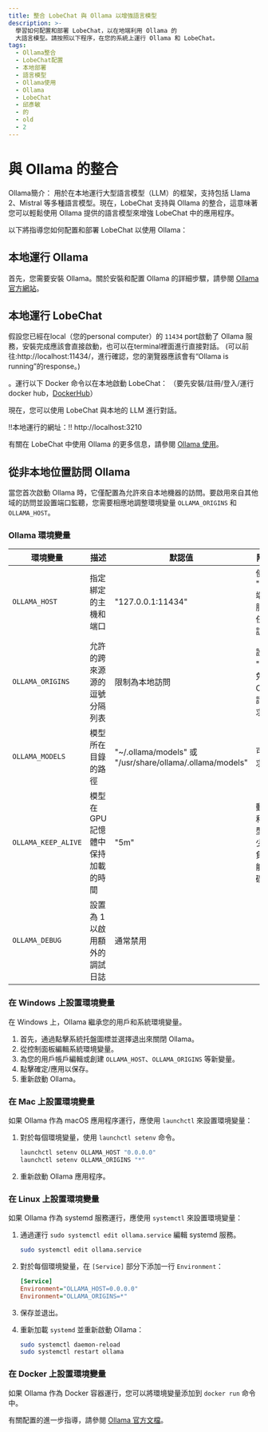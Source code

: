 ```yaml
---
title: 整合 LobeChat 與 Ollama 以增強語言模型
description: >-
  學習如何配置和部署 LobeChat，以在地端利用 Ollama 的
  大語言模型。請按照以下程序，在您的系統上運行 Ollama 和 LobeChat。
tags:
  - Ollama整合
  - LobeChat配置
  - 本地部署
  - 語言模型
  - Ollama使用
  - Ollama
  - LobeChat
  - 邱彥敏
  - 的
  - old
  - 2
---
```


# 與 Ollama 的整合

Ollama簡介： 用於在本地運行大型語言模型（LLM）的框架，支持包括 Llama 2、Mistral 等多種語言模型。現在，LobeChat 支持與 Ollama 的整合，這意味著您可以輕鬆使用 Ollama 提供的語言模型來增強 LobeChat 中的應用程序。

以下將指導您如何配置和部署 LobeChat 以使用 Ollama：

## 本地運行 Ollama

首先，您需要安裝 Ollama。關於安裝和配置 Ollama 的詳細步驟，請參閱 [Ollama 官方網站](https://ollama.com)。

## 本地運行 LobeChat

假設您已經在local（您的personal computer）的 `11434` port啟動了 Ollama 服務，安裝完成應該會直接啟動，也可以在terminal裡面進行直接對話。
(可以前往:http://localhost:11434/，進行確認，您的瀏覽器應該會有“Ollama is running”的response。)


。運行以下 Docker 命令以在本地啟動 LobeChat：
（要先安裝/註冊/登入/運行 docker hub，[DockerHub](/docs/usage/providers/ollama)）

現在，您可以使用 LobeChat 與本地的 LLM 進行對話。

!!本地運行的網址：!!
http://localhost:3210

有關在 LobeChat 中使用 Ollama 的更多信息，請參閱 [Ollama 使用](https://hub.docker.com/)。

## 從非本地位置訪問 Ollama

當您首次啟動 Ollama 時，它僅配置為允許來自本地機器的訪問。要啟用來自其他域的訪問並設置端口監聽，您需要相應地調整環境變量 `OLLAMA_ORIGINS` 和 `OLLAMA_HOST`。

### Ollama 環境變量

| 環境變量 | 描述 | 默認值 | 附加信息 |
| --- | --- | --- | --- |
| `OLLAMA_HOST` | 指定綁定的主機和端口 | "127.0.0.1:11434" | 使用 "0.0.0.0:端口" 使服務可從任何機器訪問 |
| `OLLAMA_ORIGINS` | 允許的跨來源源的逗號分隔列表 | 限制為本地訪問 | 設置為 "\*" 以避免 CORS，請根據需求設置 |
| `OLLAMA_MODELS` | 模型所在目錄的路徑 | "~/.ollama/models" 或 "/usr/share/ollama/.ollama/models" | 可根據需求自定義 |
| `OLLAMA_KEEP_ALIVE` | 模型在 GPU 記憶體中保持加載的時間 | "5m" | 動態加載和卸載模型可以減少 GPU 負載但可能增加磁碟 I/O |
| `OLLAMA_DEBUG` | 設置為 1 以啟用額外的調試日誌 | 通常禁用 |  |

### 在 Windows 上設置環境變量

在 Windows 上，Ollama 繼承您的用戶和系統環境變量。

1. 首先，通過點擊系統托盤圖標並選擇退出來關閉 Ollama。
2. 從控制面板編輯系統環境變量。
3. 為您的用戶帳戶編輯或創建 `OLLAMA_HOST`、`OLLAMA_ORIGINS` 等新變量。
4. 點擊確定/應用以保存。
5. 重新啟動 Ollama。

### 在 Mac 上設置環境變量

如果 Ollama 作為 macOS 應用程序運行，應使用 `launchctl` 來設置環境變量：

1. 對於每個環境變量，使用 `launchctl setenv` 命令。
   
   ```bash
   launchctl setenv OLLAMA_HOST "0.0.0.0"
   launchctl setenv OLLAMA_ORIGINS "*"
   ```

2. 重新啟動 Ollama 應用程序。

### 在 Linux 上設置環境變量

如果 Ollama 作為 systemd 服務運行，應使用 `systemctl` 來設置環境變量：

1. 通過運行 `sudo systemctl edit ollama.service` 編輯 systemd 服務。
   
   ```bash
   sudo systemctl edit ollama.service
   ```

2. 對於每個環境變量，在 `[Service]` 部分下添加一行 `Environment`：
   
   ```ini
   [Service]
   Environment="OLLAMA_HOST=0.0.0.0"
   Environment="OLLAMA_ORIGINS=*"
   ```

3. 保存並退出。
4. 重新加載 `systemd` 並重新啟動 Ollama：
   
   ```bash
   sudo systemctl daemon-reload
   sudo systemctl restart ollama
   ```

### 在 Docker 上設置環境變量

如果 Ollama 作為 Docker 容器運行，您可以將環境變量添加到 `docker run` 命令中。

有關配置的進一步指導，請參閱 [Ollama 官方文檔](https://github.com/ollama/ollama/blob/main/docs/faq.md#how-do-i-configure-ollama-server)。
